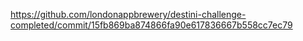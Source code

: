 https://github.com/londonappbrewery/destini-challenge-completed/commit/15fb869ba874866fa90e617836667b558cc7ec79